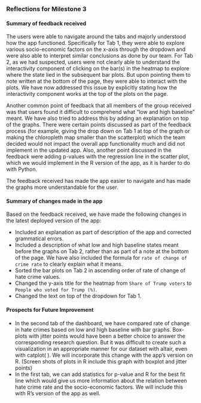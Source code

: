 ### Reflections for Milestone 3

#### Summary of feedback received

The users were able to navigate around the tabs and majorly understood how the app functioned. Specifically for Tab 1, they were able to explore various socio-economic factors on the x-axis through the dropdown and were also able to interpret similar conclusions as done by our team. For Tab 2, as we had suspected, users were not clearly able to understand the interactivity component of clicking on the bar(s) in the heatmap to explore where the state lied in the subsequent bar plots. But upon pointing them to note written at the bottom of the page, they were able to interact with the plots. We have now addressed this issue by explicitly stating how the interactivity component works at the top of the plots on the page. 

Another common point of feedback that all members of the group received was that users found it difficult to comprehend what “low and high baseline” meant. We have also tried to address this by adding an explanation on top of the graphs. There were certain points discussed as part of the feedback process (for example, giving the drop down on Tab 1 at top of the graph or making the chloropleth map smaller than the scatterplot) which the team decided would not impact the overall app functionality much and did not implement in the updated app.
Also, another point discussed in the feedback were adding p-values with the regression line in the scatter plot, which we would implement in the R version of the app, as it is harder to do with Python.

The feedback received has made the app easier to navigate and has made the graphs more understandable for the user.


#### Summary of changes made in the app

Based on the feedback received, we have made the following changes in the latest deployed version of the app:
- Included an explanation as part of description of the app and corrected grammatical errors. 
- Included a description of what low and high baseline states meant before the graphs on Tab 2, rather than as part of a note at the bottom of the page. We have also included the formula for `rate of change of crime rate` to clearly explain what it means.
- Sorted the bar plots on Tab 2 in ascending order of rate of change of hate crime values.
- Changed the y-axis title for the heatmap from `Share of Trump voters` to `People who voted for Trump (%)`.
- Changed the text on top of the dropdown for Tab 1.

#### Prospects for Future Improvement
- In the second tab of the dashboard, we have compared rate of change in hate crimes based on low and high baseline with bar graphs. Box-plots with jitter points would have been a better choice to answer the corresponding research question. But it was difficult to create such a visualization in an appropriate manner for our dataset with altair, even with catplot( ). We will incorporate this change with the app’s version on R. (Screen shots of plots in R include this graph with boxplot and jitter points)
- In the first tab, we can add statistics for p-value and R for the best fit line which would give us more information about the relation between hate crime rate and the socio-economic factors. We will include this with R’s version of the app as well.
